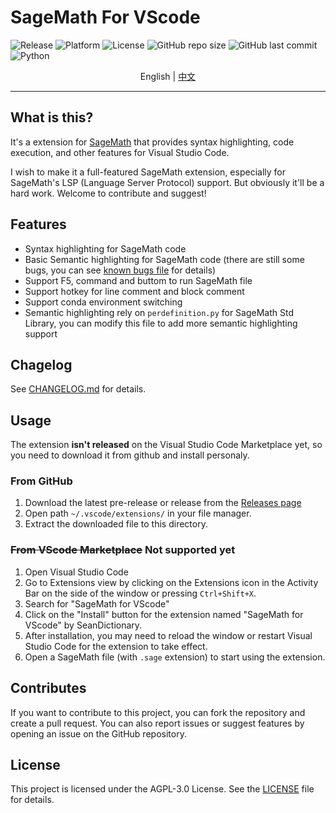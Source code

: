 # SageMath For VScode

![Release](https://img.shields.io/github/v/release/SeanDictionary/SageMath-for-VScode) ![Platform](https://img.shields.io/badge/platform-Linux-green) ![License](https://img.shields.io/github/license/SeanDictionary/SageMath-for-VScode) ![GitHub repo size](https://img.shields.io/github/repo-size/SeanDictionary/SageMath-for-VScode) ![GitHub last commit](https://img.shields.io/github/last-commit/SeanDictionary/SageMath-for-VScode) ![Python](https://img.shields.io/badge/python-3.8%2B-blue)

<div align="center">English | <a href="./readmes/README-zh-CN.md">中文</a></div>

---

## What is this?

It's a extension for [SageMath](https://www.sagemath.org/) that provides syntax highlighting, code execution, and other features for Visual Studio Code.

I wish to make it a full-featured SageMath extension, especially for SageMath's LSP (Language Server Protocol) support. But obviously it'll be a hard work. Welcome to contribute and suggest!

## Features

-   Syntax highlighting for SageMath code
-   Basic Semantic highlighting for SageMath code (there are still some bugs, you can see [known bugs file](./readmes/SemanticHighlighting-en.md) for details)
-   Support F5, command and buttom to run SageMath file
-   Support hotkey for line comment and block comment
-   Support conda environment switching
-   Semantic highlighting rely on `perdefinition.py` for SageMath Std Library, you can modify this file to add more semantic highlighting support

## Chagelog

See [CHANGELOG.md](./CHANGELOG.md) for details.

## Usage

The extension **isn't released** on the Visual Studio Code Marketplace yet, so you need to download it from github and install personaly.

### From GitHub

1. Download the latest pre-release or release from the [Releases page](https://github.com/SeanDictionary/SageMath-for-VScode/releases)
2. Open path `~/.vscode/extensions/` in your file manager.
3. Extract the downloaded file to this directory.

### ~~From VScode Marketplace~~ Not supported yet

1. Open Visual Studio Code
2. Go to Extensions view by clicking on the Extensions icon in the Activity Bar on the side of the window or pressing `Ctrl+Shift+X`.
3. Search for "SageMath for VScode"
4. Click on the "Install" button for the extension named "SageMath for VScode" by SeanDictionary.
5. After installation, you may need to reload the window or restart Visual Studio Code for the extension to take effect.
6. Open a SageMath file (with `.sage` extension) to start using the extension.

## Contributes

If you want to contribute to this project, you can fork the repository and create a pull request. You can also report issues or suggest features by opening an issue on the GitHub repository.

## License

This project is licensed under the AGPL-3.0 License. See the [LICENSE](./LICENSE) file for details.